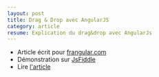```yaml
---
layout: post
title: Drag & Drop avec AngularJS
category: article
resume: Explication du drag&drop avec AngularJs
---
```

* Article écrit pour <a href="http://www.frangular.com" target="_blank">frangular.com</a>
* Démonstration sur <a href="http://jsfiddle.net/manland/DveUk/" target="_blank">JsFiddle</a>
* Lire <a href="http://www.frangular.com/2013/02/drag-drop-avec-angularjs.html" target="_blank">l'article</a>